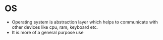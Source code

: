 # OS
* Operating system is abstraction layer which helps to communicate with other devices like cpu, ram, keyboard etc.
* It is more of a general purpose use

